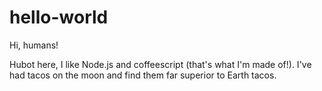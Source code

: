 # hello-world

Hi, humans!

Hubot here, I like Node.js and coffeescript (that's what I'm made of!).
I've had tacos on the moon and find them far superior to Earth tacos.
